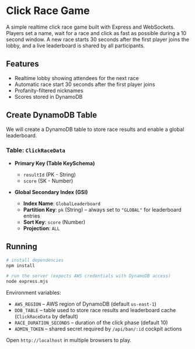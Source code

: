 # Click Race Game

A simple realtime click race game built with Express and WebSockets. Players set a name, wait for a race and click as fast as possible during a 10 second window. A new race starts 30 seconds after the first player joins the lobby, and a live leaderboard is shared by all participants.

## Features

- Realtime lobby showing attendees for the next race
- Automatic race start 30 seconds after the first player joins
- Profanity-filtered nicknames
- Scores stored in DynamoDB

## Create DynamoDB Table

We will create a DynamoDB table to store race results and enable a global leaderboard.

### Table: `ClickRaceData`

- **Primary Key (Table KeySchema)**
  - `resultId` (PK - String)
  - `score` (SK - Number)

- **Global Secondary Index (GSI)**
  - **Index Name**: `GlobalLeaderboard`
  - **Partition Key**: `pk` (String) – always set to `"GLOBAL"` for leaderboard entries
  - **Sort Key**: `score` (Number)
  - **Projection**: `ALL`

## Running

```bash
# install dependencies
npm install

# run the server (expects AWS credentials with DynamoDB access)
node express.mjs
```

Environment variables:

- `AWS_REGION` – AWS region of DynamoDB (default `us-east-1`)
- `DDB_TABLE` – table used to store race results and leaderboard cache (`ClickRaceData` by default)
- `RACE_DURATION_SECONDS` – duration of the click phase (default 10)
- `ADMIN_TOKEN` – shared secret required by `/api/ban/:id` cockpit actions

Open `http://localhost` in multiple browsers to play.

